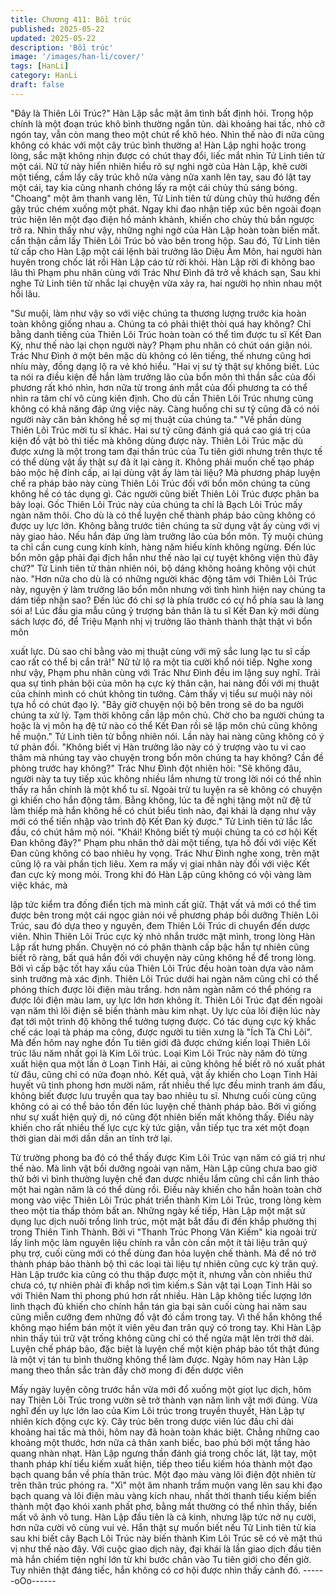 ```yaml
---
title: Chương 411: Bồi trúc
published: 2025-05-22
updated: 2025-05-22
description: 'Bồi trúc'
image: '/images/han-li/cover/'
tags: [HanLi]
category: HanLi
draft: false
---
```


"Đây là Thiên Lôi Trúc?" Hàn Lập sắc mặt âm tình bất định hỏi.
Trong hộp chính là một đoạn trúc khô bình thường ngắn tủn. dài
khoảng hai tấc, nhỏ cỡ ngón tay, vẫn còn mang theo một chút rể
khô héo.
Nhìn thế nào đi nữa cũng không có khác với một cây trúc bình
thường a!
Hàn Lập nghi hoặc trong lòng, sắc mặt không nhịn được có chút
thay đổi, liếc mắt nhìn Tử Linh tiên tử một cái.
Nữ tử này hiển nhiên hiểu rõ sự nghi ngờ của Hàn Lập, khẽ cười
một tiếng, cầm lấy cây trúc khô nửa vàng nửa xanh lên tay, sau
đó lật tay một cái, tay kia cũng nhanh chóng lấy ra một cái chủy
thủ sáng bóng.
"Choang" một âm thanh vang lên, Tử Linh tiên tử dùng chủy thủ
hướng đến gậy trúc chém xuống một phát. Ngay khi đao nhận
tiếp xúc bên ngoài đoạn trúc hiện lên một đạo điện hồ mảnh
khảnh, khiến cho chủy thủ bắn ngược trở ra.
Nhìn thấy như vậy, những nghi ngờ của Hàn Lập hoàn toàn biến
mất. cẩn thận cầm lấy Thiên Lôi Trúc bỏ vào bên trong hộp.
Sau đó, Tử Linh tiên tử cấp cho Hàn Lập một cái lệnh bài trưởng
lão Diệu Âm Môn, hai người hàn huyên trong chốc lát rồi Hàn Lập
cáo từ rời khỏi.
Hàn Lập rời đi không bao lâu thì Phạm phu nhân cùng với Trác
Như Đình đã trở về khách sạn, Sau khi nghe Tử Linh tiên tử nhắc
lại chuyện vừa xảy ra, hai người họ nhìn nhau một hồi lâu.

"Sư muội, làm như vậy so với việc chúng ta thương lượng trước
kia hoàn toàn không giống nhau a. Chúng ta có phải thiệt thòi quá
hay không? Chỉ bằng danh tiếng của Thiên Lôi Trúc hoàn toàn có
thể tìm được tu sĩ Kết Đan Kỳ, như thế nào lại chọn người này?
Phạm phu nhân có chút oán giận nói.
Trác Như Đình ở một bên mặc dù không có lên tiếng, thế nhưng
cũng hơi nhíu mày, đồng dạng lộ ra vẻ khó hiểu.
"Hai vị sư tỷ thật sự không biết. Lúc ta nói ra điều kiện để hắn làm
trưởng lão của bổn môn thì thần sắc của đối phương rất khó nhìn,
hơn nữa từ trong ánh mắt của đối phương ta có thể nhìn ra tâm
chí vô cùng kiên định. Cho dù cần Thiên Lôi Trúc nhưng cũng
không có khả năng đáp ứng việc này. Càng huống chi sư tỷ cũng
đã có nói người này căn bản không hề sợ mị thuật của chúng ta."
"Về phần dùng Thiên Lôi Trúc mời tu sĩ khác. Hai sư tỷ cũng đánh
giá quá cao giá trị của kiện đồ vật bỏ thì tiếc mà không dùng được
này. Thiên Lôi Trúc mặc dù được xưng là một trong tam đại thần
trúc của Tu tiên giới nhưng trên thực tế có thể dùng vật ấy thật sự
đã ít lại càng ít. Không phải muốn chế tạo pháp bảo mộc hệ đỉnh
cấp, ai lại dùng vật ấy làm tài liệu? Mà phương pháp luyện chế ra
pháp bảo này cùng Thiên Lôi Trúc đối với bổn môn chúng ta cũng
không hề có tác dụng gì. Các người cũng biết Thiên Lôi Trúc
được phân ba bảy loại. Gốc Thiên Lôi Trúc này của chúng ta chỉ
là Bạch Lôi Trúc mấy ngàn năm thôi. Cho dù là có thể luyện chế
thành pháp bảo cũng không có được uy lực lớn. Không bằng
trước tiên chúng ta sử dụng vật ấy cùng với vị này giao hảo. Nếu
hắn đáp ứng làm trưởng lão của bổn môn. Tỷ muội chúng ta chỉ
cần cung cung kính kính, hàng năm hiếu kính không ngừng. Đến
lúc bổn môn gặp phải đại địch hắn như thế nào lại cự tuyệt không
viện thủ đây chứ?" Tử Linh tiên tử thản nhiên nói, bộ dáng không
hoảng không vội chút nào.
"Hơn nữa cho dù là có những người khác động tâm với Thiên Lôi
Trúc này, nguyện ý làm trưởng lão bổn môn nhưng với tình hình
hiện nay chúng ta dám tiếp nhận sao? Đến lúc đó chỉ sợ là phía
trước có cự hổ phía sau là lang sói a! Lúc đầu gia mẫu cũng ỷ
trượng bản thân là tu sĩ Kết Đan kỳ mới dùng sách lược đó, để
Triệu Mạnh nhị vị trưởng lão thành thành thật thật vì bổn môn

xuất lực. Dù sao chỉ bằng vào mị thuật cùng với mỹ sắc lung lạc
tu sĩ cấp cao rất có thể bị cắn trả!" Nữ tử lộ ra một tia cười khổ nói
tiếp.
Nghe xong như vậy, Phạm phu nhân cùng với Trác Như Đình đều
im lặng suy nghĩ.
Trải qua sự tình phản bội của môn hạ cực kỳ thân cận, hai nàng
đối với mị thuật của chính mình có chút không tin tưởng. Cảm
thấy vị tiểu sư muội này nói tựa hồ có chút đạo lý.
"Bây giờ chuyện nội bộ bên trong sẽ do ba người chúng ta xử lý.
Tạm thời không cần lập môn chủ. Chờ cho ba người chúng ta
hoặc là vị môn hạ đệ tử nào có thể Kết Đan rồi sẽ lập môn chủ
cũng không hề muộn." Tử Linh tiên tử bỗng nhiên nói.
Lần này hai nàng cũng không có ý tứ phản đối.
"Không biết vị Hàn trưởng lão này có ỷ trượng vào tu vi cao thâm
mà nhúng tay vào chuyện trong bổn môn chúng ta hay không?
Cần đề phòng trước hay không?" Trác Như Đình đột nhiên hỏi:
"Sẽ không đâu, người này ta tuy tiếp xúc không nhiều lắm nhưng
từ trong lời nói có thể nhìn thấy ra hắn chính là một khổ tu sĩ.
Ngoài trừ tu luyện ra sẽ không có chuyện gì khiến cho hắn động
tâm. Bằng không, lúc ta đề nghị tặng một nữ đệ tử làm thiếp mà
hắn không hề có chút biểu tình nào, đại khái là dạng như vậy mới
có thể tiến nhập vào trình độ Kết Đan kỳ được." Tử Linh tiên tử
lắc lắc đầu, có chút hâm mộ nói.
"Khái! Không biết tỷ muội chúng ta có cơ hội Kết Đan không đây?"
Phạm phu nhân thở dài một tiếng, tựa hồ đối với việc Kết Đan
cũng không có bao nhiêu hy vọng.
Trác Như Đình nghe xong, trên mặt cũng lộ ra vài phần tịch liêu.
Xem ra mấy vị giai nhân này đối với việc Kết đan cực kỳ mong
mỏi.
Trong khi đó Hàn Lập cũng không có vội vàng làm việc khác, mà

lập tức kiểm tra đống điển tịch mà mình cất giữ.
Thật vất vả mới có thể tìm được bên trong một cái ngọc giản nói
về phương pháp bồi dưỡng Thiên Lôi Trúc, sau đó dựa theo y
nguyên, đem Thiên Lôi Trúc di chuyển đến dược viên.
Nhìn Thiên Lôi Trúc cực kỳ nhỏ nhắn trước mặt mình, trong lòng
Hàn Lập rất hưng phấn.
Chuyện nó có phân thành cấp bậc hắn tự nhiên cũng biết rõ ràng,
bất quá hắn đối với chuyện này cũng không hề để trong lòng.
Bởi vì cấp bậc tốt hay xấu của Thiên Lôi Trúc đều hoàn toàn dựa
vào năm sinh trưởng mà xác định.
Thiên Lôi Trúc dưới hai ngàn năm cũng chỉ có thể phóng thích
được lôi điện màu trắng. hơn năm ngàn năm có thể phóng ra
được lôi điện màu lam, uy lực lớn hơn không ít.
Thiên Lôi Trúc đạt đến ngoài vạn năm thì lôi điện sẽ biến thành
màu kim nhạt. Uy lực của lôi điện lúc này đạt tới một trình độ
không thể tưởng tượng được. Có tác dụng cực kỳ khắc chế các
loại tà pháp ma công, được người tu tiên xưng là "Ích Tà Chi Lôi".
Mà đến hôm nay nghe đồn Tu tiên giới đã được chứng kiến loại
Thiên Lôi trúc lâu năm nhất gọi là Kim Lôi trúc.
Loại Kim Lôi Trúc này năm đó từng xuất hiện qua một lần ở Loạn
Tinh Hải, ai cũng không hề biết rõ nó xuất phát từ đâu, cũng chỉ
có nửa đoạn nhỏ.
Kết quả, vật ấy khiến cho Loạn Tinh Hải huyết vũ tinh phong hơn
mười năm, rất nhiều thế lực đều minh tranh ám đấu, không biết
được lưu truyền qua tay bao nhiêu tu sĩ.
Nhưng cuối cùng cũng không có ai có thể bảo tồn đến lúc luyện
chế thành pháp bảo. Bởi vì giống như sự xuất hiện quỷ dị, nó
cũng đột nhiên biến mất không thấy. Điều này khiến cho rất nhiều
thế lực cực kỳ tức giận, vẫn tiếp tục tra xét một đoạn thời gian dài
mới dần dần an tĩnh trở lại.

Từ trường phong ba đó có thể thấy được Kim Lôi Trúc vạn năm có
giá trị như thế nào.
Mà linh vật bồi dưỡng ngoài vạn năm, Hàn Lập cũng chưa bao giờ
thử bởi vì bình thường luyện chế đan dược nhiều lắm cũng chỉ
cần linh thảo một hai ngàn năm là có thể dùng rồi.
Điều này khiến cho hắn hoàn toàn chờ mong vào việc Thiên Lôi
Trúc phát triển thành Kim Lôi Trúc, trong lòng kèm theo một tia
thấp thỏm bất an.
Những ngày kế tiếp, Hàn Lập một mặt sử dụng lục dịch nuôi trồng
linh trúc, một mặt bắt đầu đi đến khắp phường thị trong Thiên Tinh
Thành.
Bởi vì "Thanh Trúc Phong Vân Kiếm" kia ngoài trừ lấy linh mộc
làm nguyên liệu chính ra vẫn còn cần một ít tài liệu trân quý phụ
trợ, cuối cùng mới có thể dùng đan hỏa luyện chế thành.
Mà để nó trở thành pháp bảo thành bộ thì các loại tài liệu tự nhiên
cũng cực kỳ trân quý. Hàn Lập trước kia cũng có thu thập được
một ít, nhưng vẫn còn nhiều thứ chưa có, tự nhiên phải đi khắp
nơi tìm kiếm.s
Sản vật tại Loạn Tinh Hải so với Thiên Nam thì phong phú hơn rất
nhiều. Hàn Lập không tiếc lượng lớn linh thạch đủ khiến cho chính
hắn tán gia bại sản cuối cùng hai năm sau cũng miễn cưỡng đem
những đồ vật đó cầm trong tay. Vì thế hắn không thể không mạo
hiểm bán một ít viên yêu đan trân quý có trong tay.
Khi Hàn Lập nhìn thấy túi trữ vật trống không cũng chỉ có thể
ngửa mặt lên trời thở dài.
Luyện chế pháp bảo, đặc biệt là luyện chế một kiện pháp bảo tốt
thật đúng là một vị tán tu bình thường không thể làm được.
Ngày hôm nay Hàn Lập mang theo thần sắc tràn đầy chờ mong đi
đến dược viên

Mấy ngày luyện công trước hắn vừa mới đổ xuống một giọt lục
dịch, hôm nay Thiên Lôi Trúc trong vườn sẽ trở thành vạn năm
linh vật mới đúng.
Vừa nghĩ đến uy lực lớn lao của Kim Lôi trúc trong truyền thuyết,
Hàn Lập tự nhiên kích động cực kỳ.
Cây trúc bên trong dược viên lúc đầu chỉ dài khoảng hai tấc mà
thôi, hôm nay đã hoàn toàn khác biệt.
Chẳng những cao khoảng một thước, hơn nữa cả thân xanh biếc,
bao phủ bởi một tầng hào quang nhàn nhạt.
Hàn Lập ngưng thần đánh giá trong chốc lát, lật tay, một thanh
pháp khí tiểu kiếm xuất hiện, tiếp theo tiểu kiếm hóa thành một
đạo bạch quang bắn về phía thân trúc.
Một đạo màu vàng lôi điện đột nhiên từ trên thân trúc phóng ra.
"Xì" một âm nhanh trầm muộn vang lên sau khi đạo bạch quang
và lôi điện màu vàng kích nhau, nhất thời thanh tiểu kiếm biến
thành một đạo khói xanh phất phơ, bằng mắt thường có thể nhìn
thấy, biến mất vô ảnh vô tung.
Hàn Lập đầu tiên là cả kinh, nhưng lập tức nở nụ cười, hơn nữa
cười vô cùng vui vẻ.
Hắn thật sự muốn biết nếu Tử Linh tiên tử kia sau khi biết cây
Bạch Lôi Trúc này biến thành Kim Lôi Trúc sẽ có vẻ mặt thú vị
như thế nào đây.
Với cuộc giao dịch này, đại khái là lần giao dịch đầu tiên mà hắn
chiếm tiện nghi lớn từ khi bước chân vào Tu tiên giới cho đến giờ.
Tuy nhiên thật đáng tiếc, hắn không có cơ hội được nhìn thấy
cảnh đó.
------oOo------
